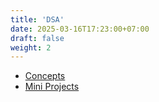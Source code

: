 ```yaml
---
title: 'DSA'
date: 2025-03-16T17:23:00+07:00
draft: false
weight: 2
---
```


- [Concepts](./concepts.md)
- [Mini Projects](./mini-projects.md)
